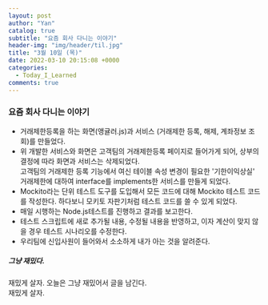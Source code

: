 ```yaml
---
layout: post
author: "Yan"
catalog: true
subtitle: "요즘 회사 다니는 이야기"
header-img: "img/header/til.jpg"
title: "3월 10일 (목)"
date: 2022-03-10 20:15:08 +0000
categories:
  - Today_I_Learned
comments: true
---
```


### 요즘 회사 다니는 이야기

- 거래제한등록을 하는 화면(앵귤러.js)과 서비스 (거래제한 등록, 해제, 계좌정보 조회)를 만들었다.
- 위 개발한 서비스와 화면은 고객팀의 거래제한등록 페이지로 들어가게 되어, 상부의 결정에 따라 화면과 서비스는 삭제되었다.  
  고객팀의 거래제한 등록 기능에서 여신 테이블 속성 변경이 필요한 '기한이익상실' 거래제한에 대하여 interface를 implements한 서비스를 만들게 되었다.
- Mockito라는 단위 테스트 도구를 도입해서 모든 코드에 대해 Mockito 테스트 코드를 작성한다. 하다보니 모키토 자판기처럼 테스트 코드를 쓸 수 있게 되었다.
- 매일 시행하는 Node.js테스트를 진행하고 결과를 보고한다.
- 테스트 스크립트에 새로 추가될 내용, 수정될 내용을 반영하고, 이자 계산이 맞지 않을 경우 테스트 시나리오를 수정한다.
- 우리팀에 신입사원이 들어와서 소소하게 내가 아는 것을 알려준다.

##### 그냥 재밌다.

재밌게 살자. 오늘은 그냥 재밌어서 글을 남긴다.  
재밌게 살자.
